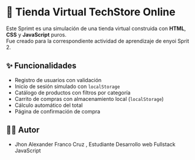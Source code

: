 # 🛒 Tienda Virtual TechStore Online


Este Sprimt es una simulación de una tienda virtual construida con **HTML**, **CSS** y **JavaScript** puros.  
Fue creado para la correspondiente actividad de aprendizaje de enyoi Sprit 2.

## ✨ Funcionalidades

- Registro de usuarios con validación
- Inicio de sesión simulado con `localStorage`
- Catálogo de productos con filtros por categoría
- Carrito de compras con almacenamiento local (`localStorage`)
- Cálculo automático del total
- Página de confirmación de compra

## 👨‍💻 Autor

- Jhon Alexander Franco Cruz , Estudiante Desarrollo web Fullstack JavaScript


